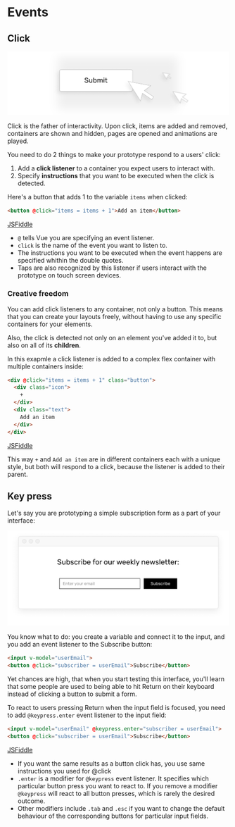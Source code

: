 # Events

## Click

![clicks illustration](./images/events-events.png)

Click is the father of interactivity. Upon click, items are added and removed, containers are shown and hidden, pages are opened and animations are played. 

You need to do 2 things to make your prototype respond to a users' click:

1. Add a **click listener** to a container you expect users to interact with.
2. Specify **instructions** that you want to be executed when the click is detected.

Here's a button that adds 1 to the variable `items` when clicked:

```html
<button @click="items = items + 1">Add an item</button>
```
<div class="jsfiddle-link"><a href="https://jsfiddle.net/andgordy/eywraw8t/498829/" target="_blank">JSFiddle</a></div>

- `@` tells Vue you are specifying an event listener.
- `click` is the name of the event you want to listen to.
- The instructions you want to be executed when the event happens are specified whithin the double quotes. 
- Taps are also recognized by this listener if users interact with the prototype on touch screen devices.

### Creative freedom

You can add click listeners to any container, not only a button. This means that you can create your layouts freely, without having to use any specific containers for your elements.

Also, the click is detected not only on an element you've added it to, but also on all of its **children**.

In this exapmle a click listener is added to a complex flex container with multiple containers inside:

```html
<div @click="items = items + 1" class="button">
  <div class="icon">
    +
  </div>
  <div class="text">
    Add an item
  </div>
</div>
```
<div class="jsfiddle-link"><a href="https://jsfiddle.net/andgordy/mqhb2v30/46/" target="_blank">JSFiddle</a></div>

This way `+` and `Add an item` are in different containers each with a unique style, but both will respond to a click, because the listener is added to their parent. 

## Key press

Let's say you are prototyping a simple subscription form as a part of your interface:

![newsletter subscription interface](./images/events-subscription.png)

You know what to do: you create a variable and connect it to the input, and you add an event listener to the Subscribe button:

```html
<input v-model="userEmail">
<button @click="subscriber = userEmail">Subscribe</button>
```

Yet chances are high, that when you start testing this interface, you'll learn that some people are used to being able to hit Return on their keyboard instead of clicking a button to submit a form.

To react to users pressing Return when the input field is focused, you need to add `@keypress.enter` event listener to the input field:

```html
<input v-model="userEmail" @keypress.enter="subscriber = userEmail">
<button @click="subscriber = userEmail">Subscribe</button>
```
<div class="jsfiddle-link"><a href="https://jsfiddle.net/andgordy/eywraw8t/498871/" target="_blank">JSFiddle</a></div>

- If you want the same results as a button click has, you use same instructions you used for @click
- `.enter` is a modifier for `@keypress` event listener. It specifies which particular button press you want to react to. If you remove a modifier `@keypress` will react to all button presses, which is rarely the desired outcome.
- Other modifiers include `.tab` and `.esc` if you want to change the default behaviour of the corresponding buttons for particular input fields.
